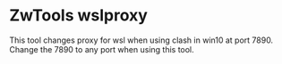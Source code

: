 # ZwTools wslproxy
This tool changes proxy for wsl when using clash in win10 at port 7890.
Change the 7890 to any port when using this tool. 
